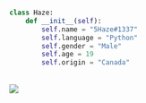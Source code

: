 ```python

class Haze:
    def __init__(self):
        self.name = "5Haze#1337"
        self.language = "Python"
        self.gender = "Male"
        self.age = 19
        self.origin = "Canada"

```

</br>

<img align="center" src="https://github-readme-stats.vercel.app/api?username=5Haze&show_icons=true&line_height=27&count_private=true&title_color=ff3855&text_color=30d5c8&icon_color=ffff00&bg_color=291b29"/>
